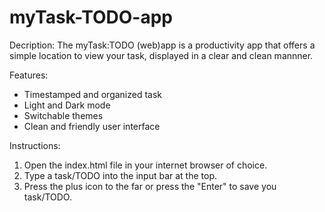 # myTask-TODO-app
Decription:
The myTask:TODO (web)app is a productivity app that offers a simple location to view your task, displayed in a clear and clean mannner.

Features:
- Timestamped and organized task
- Light and Dark mode
- Switchable themes
- Clean and friendly user interface

Instructions:
01. Open the index.html file in your internet browser of choice.
02. Type a task/TODO into the input bar at the top.
03. Press the plus icon to the far or press the "Enter" to save you task/TODO.

